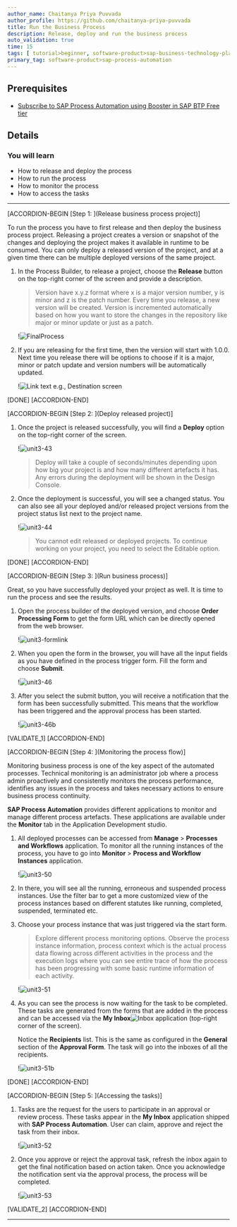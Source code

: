 ```yaml
---
author_name: Chaitanya Priya Puvvada
author_profile: https://github.com/chaitanya-priya-puvvada
title: Run the Business Process
description: Release, deploy and run the business process
auto_validation: true
time: 15
tags: [ tutorial>beginner, software-product>sap-business-technology-platform, tutorial>free-tier ]
primary_tag: software-product>sap-process-automation
---
```


## Prerequisites
  - [Subscribe to SAP Process Automation using Booster in SAP BTP Free tier](spa-subscribe-booster)

## Details
### You will learn
  - How to release and deploy the process
  - How to run the process
  - How to monitor the process
  - How to access the tasks

---
[ACCORDION-BEGIN [Step 1: ](Release business process project)]

To run the process you have to first release and then deploy the business process project. Releasing a project creates a version or snapshot of the changes and deploying the project makes it available in runtime to be consumed. You can only deploy a released version of the project, and at a given time there can be multiple deployed versions of the same project.

1. In the Process Builder, to release a project, choose the **Release** button on the top-right corner of the screen and provide a description.

    > Version have x.y.z format where x is a major version number, y is minor and z is the patch number. Every time you release, a new version will be created. Version is incremented automatically based on how you want to store the changes in the repository like major or minor update or just as a patch.

    !![FinalProcess](FinalProcess.png)

2. If you are releasing for the first time, then the version will start with 1.0.0. Next time you release there will be options to choose if it is a major, minor or patch update and version numbers will be automatically updated.

    !![Link text e.g., Destination screen](unit3-42.png)

[DONE]
[ACCORDION-END]

[ACCORDION-BEGIN [Step 2: ](Deploy released project)]

1. Once the project is released successfully, you will find a **Deploy** option on the top-right corner of the screen.

    !![unit3-43](unit3-43.png)

    > Deploy will take a couple of seconds/minutes depending upon how big your project is and how many different artefacts it has. Any errors during the deployment will be shown in the Design Console.

2. Once the deployment is successful, you will see a changed status. You can also see all your deployed and/or released project versions from the project status list next to the project name. 

    !![unit3-44](unit3-44.png)

    > You cannot edit released or deployed projects. To continue working on your project, you need to select the Editable option.

[DONE]
[ACCORDION-END]

[ACCORDION-BEGIN [Step 3: ](Run business process)]

Great, so you have successfully deployed your project as well. It is time to run the process and see the results.

1. Open the process builder of the deployed version, and choose **Order Processing Form** to get the form URL which can be directly opened from the web browser.

    !![unit3-formlink](unit3-formlink.PNG)

2. When you open the form in the browser, you will have all the input fields as you have defined in the process trigger form. Fill the form and choose **Submit**.

    !![unit3-46](unit3-46.png)

3. After you select the submit button, you will receive a notification that the form has been successfully submitted. This means that the workflow has been triggered and the approval process has been started.

    !![unit3-46b](unit3-46b.png)

[VALIDATE_1]
[ACCORDION-END]

[ACCORDION-BEGIN [Step 4: ](Monitoring the process flow)]

Monitoring business process is one of the key aspect of the automated processes. Technical monitoring is an administrator job where a process admin proactively and consistently monitors the process performance, identifies any issues in the process and takes necessary actions to ensure business process continuity.

**SAP Process Automation** provides different applications to monitor and manage different process artefacts. These applications are available under the **Monitor** tab in the Application Development studio.

1. All deployed processes can be accessed from **Manage** > **Processes and Workflows** application. To monitor all the running instances of the process, you have to go into **Monitor** > **Process and Workflow Instances** application.

    !![unit3-50](unit3-50.png)

2. In there, you will see all the running, erroneous and suspended process instances. Use the filter bar to get a more customized view of the process instances based on different statutes like running, completed, suspended, terminated etc.

3. Choose your process instance that was just triggered via the start form.

    > Explore different process monitoring options. Observe the process instance information, process context which is the actual process data flowing across different activities in the process and the execution logs where you can see entire trace of how the process has been progressing with some basic runtime information of each activity.

    !![unit3-51](unit3-51.png)

4. As you can see the process is now waiting for the task to be completed. These tasks are generated from the forms that are added in the process and can be accessed via the **My Inbox**![Inbox](Myinbox.png) application (top-right corner of the screen).

    Notice the **Recipients** list. This is the same as configured in the **General** section of the **Approval Form**. The task will go into the inboxes of all the recipients.

    !![unit3-51b](unit3-51b.png)

[DONE]
[ACCORDION-END]

[ACCORDION-BEGIN [Step 5: ](Accessing the tasks)]

1. Tasks are the request for the users to participate in an approval or review process. These tasks appear in the **My Inbox** application shipped with **SAP Process Automation**. User can claim, approve and reject the task from their inbox.

    !![unit3-52](unit3-52.png)

2. Once you approve or reject the approval task, refresh the inbox again to get the final notification based on action taken. Once you acknowledge the notification sent via the approval process, the process will be completed.

    !![unit3-53](unit3-53.png)

[VALIDATE_2]
[ACCORDION-END]

---
